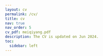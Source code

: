 ```yaml
---
layout: cv
permalink: /cv/
title: cv
nav: true
nav_order: 5
cv_pdf: meiqiyang.pdf
description: The CV is updated on Jun 2024.
toc:
  sidebar: left
---
```


